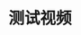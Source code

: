 # 测试视频
<!-- 支持多语言字幕，可以通过 subtitles 属性传递字幕文件列表 -->

<animation
      videoSrc="../../public/video.mp4" 
      :subtitles="subtitles"
    />

<!-- # Bilibili 视频演示

以下是一个 Bilibili 视频示例：

<iframe
  width="100%"
  height="400"
  src="video.mp4"
  scrolling="no"
  border="0"
  frameborder="no"
  framespacing="0"
  allowfullscreen="true"
></iframe> -->